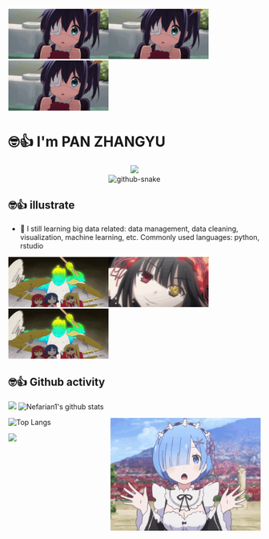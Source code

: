 <img align="top-right" alt="liuhua" src="./images/liuhua.gif" width="200" height="100"/><img align="top-right" alt="liuhua" src="./images/liuhua.gif" width="200" height="100"/><img align="top-right" alt="liuhua" src="./images/liuhua.gif" width="200" height="100"/>


# 🤓👍 I'm PAN ZHANGYU

<div align="center">

  <!-- dynamic typing effect 动态打字效果 -->
  <div>
    <a href="https://blog.sunguoqi.com/">
      <img src="https://readme-typing-svg.demolab.com?font=Fira+Code&pause=1000&width=435&lines=console.log(%22Hello%2C%20World%22);Welcome to PAN's homepage!&center=true&size=27" />
    </a>
  </div>
  
<!-- Snake Code Contribution Map 贪吃蛇代码贡献图 -->
  <picture>
    <source media="(prefers-color-scheme: dark)" srcset="https://cdn.jsdelivr.net/gh/Nefarian1/Nefarian1/snake_animate/github-contribution-grid-snake-dark.svg" />
    <source media="(prefers-color-scheme: light)" srcset="https://cdn.jsdelivr.net/gh/Nefarian1/Nefarian1/snake_animate/github-contribution-grid-snake.svg" />
    <img alt="github-snake" src="https://cdn.jsdelivr.net/gh/Nefarian1/Nefarian1/snake_animate/github-contribution-grid-snake-dark.svg" />
  </picture>

</div>




## 🤓👍 illustrate
- 🌱
I still learning big data related: data management, data cleaning, visualization, machine learning, etc. 
Commonly used languages: python, rstudio



<img  alt="hongxia" src="./images/hongxia.gif" width="200" height="100"/><img  alt="kuangsan" src="./images/kuangsan1.gif" width="200" height="100"/><img  alt="hongxia" src="./images/hongxia.gif" width="200" height="100"/>




## 🤓👍 Github activity

[![](https://activity-graph.herokuapp.com/graph?username=Nefarian1&theme=dracula)](https://github.com/ashutosh00710/github-readme-activity-graph)
![Nefarian1's github stats](https://github-readme-stats.vercel.app/api?username=Nefarian1&show_icons=true&theme=vue)

![Top Langs](https://github-readme-stats.vercel.app/api/top-langs/?username=Nefarian1&langs_count=6) <img align="right" alt="liuhua" src="./images/leimu.gif" width="300" height="225"/>


![](https://github-readme-stats.vercel.app/api/top-langs/?username=Nefarian1&layout=compact&langs_count=6) 



<!--
**Nefarian1/Nefarian1** is a ✨ _special_ ✨ repository because its `README.md` (this file) appears on your GitHub profile.

Here are some ideas to get you started:

- 🌱 I’m currently learning .
-->
